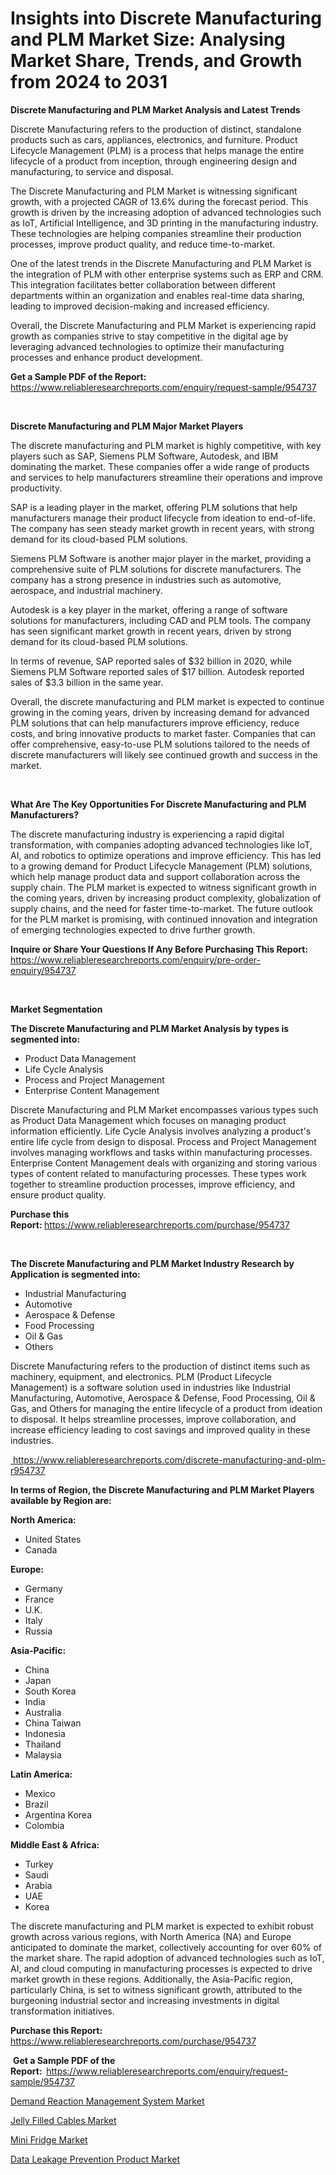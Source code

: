 <p><h1>Insights into Discrete Manufacturing and PLM Market Size: Analysing Market Share, Trends, and Growth from 2024 to 2031</h1></p><p><strong>Discrete Manufacturing and PLM Market Analysis and Latest Trends</strong></p>
<p><p>Discrete Manufacturing refers to the production of distinct, standalone products such as cars, appliances, electronics, and furniture. Product Lifecycle Management (PLM) is a process that helps manage the entire lifecycle of a product from inception, through engineering design and manufacturing, to service and disposal.</p><p>The Discrete Manufacturing and PLM Market is witnessing significant growth, with a projected CAGR of 13.6% during the forecast period. This growth is driven by the increasing adoption of advanced technologies such as IoT, Artificial Intelligence, and 3D printing in the manufacturing industry. These technologies are helping companies streamline their production processes, improve product quality, and reduce time-to-market.</p><p>One of the latest trends in the Discrete Manufacturing and PLM Market is the integration of PLM with other enterprise systems such as ERP and CRM. This integration facilitates better collaboration between different departments within an organization and enables real-time data sharing, leading to improved decision-making and increased efficiency.</p><p>Overall, the Discrete Manufacturing and PLM Market is experiencing rapid growth as companies strive to stay competitive in the digital age by leveraging advanced technologies to optimize their manufacturing processes and enhance product development.</p></p>
<p><strong>Get a Sample PDF of the Report:&nbsp;</strong> <a href="https://www.reliableresearchreports.com/enquiry/request-sample/954737">https://www.reliableresearchreports.com/enquiry/request-sample/954737</a></p>
<p>&nbsp;</p>
<p><strong>Discrete Manufacturing and PLM Major Market Players</strong></p>
<p><p>The discrete manufacturing and PLM market is highly competitive, with key players such as SAP, Siemens PLM Software, Autodesk, and IBM dominating the market. These companies offer a wide range of products and services to help manufacturers streamline their operations and improve productivity.</p><p>SAP is a leading player in the market, offering PLM solutions that help manufacturers manage their product lifecycle from ideation to end-of-life. The company has seen steady market growth in recent years, with strong demand for its cloud-based PLM solutions.</p><p>Siemens PLM Software is another major player in the market, providing a comprehensive suite of PLM solutions for discrete manufacturers. The company has a strong presence in industries such as automotive, aerospace, and industrial machinery.</p><p>Autodesk is a key player in the market, offering a range of software solutions for manufacturers, including CAD and PLM tools. The company has seen significant market growth in recent years, driven by strong demand for its cloud-based PLM solutions.</p><p>In terms of revenue, SAP reported sales of $32 billion in 2020, while Siemens PLM Software reported sales of $17 billion. Autodesk reported sales of $3.3 billion in the same year.</p><p>Overall, the discrete manufacturing and PLM market is expected to continue growing in the coming years, driven by increasing demand for advanced PLM solutions that can help manufacturers improve efficiency, reduce costs, and bring innovative products to market faster. Companies that can offer comprehensive, easy-to-use PLM solutions tailored to the needs of discrete manufacturers will likely see continued growth and success in the market.</p></p>
<p>&nbsp;</p>
<p><strong>What Are The Key Opportunities For Discrete Manufacturing and PLM Manufacturers?</strong></p>
<p><p>The discrete manufacturing industry is experiencing a rapid digital transformation, with companies adopting advanced technologies like IoT, AI, and robotics to optimize operations and improve efficiency. This has led to a growing demand for Product Lifecycle Management (PLM) solutions, which help manage product data and support collaboration across the supply chain. The PLM market is expected to witness significant growth in the coming years, driven by increasing product complexity, globalization of supply chains, and the need for faster time-to-market. The future outlook for the PLM market is promising, with continued innovation and integration of emerging technologies expected to drive further growth.</p></p>
<p><strong>Inquire or Share Your Questions If Any Before Purchasing This Report:</strong> <a href="https://www.reliableresearchreports.com/enquiry/pre-order-enquiry/954737">https://www.reliableresearchreports.com/enquiry/pre-order-enquiry/954737</a></p>
<p>&nbsp;</p>
<p><strong>Market Segmentation</strong></p>
<p><strong>The Discrete Manufacturing and PLM Market Analysis by types is segmented into:</strong></p>
<p><ul><li>Product Data Management</li><li>Life Cycle Analysis</li><li>Process and Project Management</li><li>Enterprise Content Management</li></ul></p>
<p><p>Discrete Manufacturing and PLM Market encompasses various types such as Product Data Management which focuses on managing product information efficiently. Life Cycle Analysis involves analyzing a product's entire life cycle from design to disposal. Process and Project Management involves managing workflows and tasks within manufacturing processes. Enterprise Content Management deals with organizing and storing various types of content related to manufacturing processes. These types work together to streamline production processes, improve efficiency, and ensure product quality.</p></p>
<p><strong>Purchase this Report:&nbsp;</strong><a href="https://www.reliableresearchreports.com/purchase/954737">https://www.reliableresearchreports.com/purchase/954737</a></p>
<p>&nbsp;</p>
<p><strong>The Discrete Manufacturing and PLM Market Industry Research by Application is segmented into:</strong></p>
<p><ul><li>Industrial Manufacturing</li><li>Automotive</li><li>Aerospace & Defense</li><li>Food Processing</li><li>Oil & Gas</li><li>Others</li></ul></p>
<p><p>Discrete Manufacturing refers to the production of distinct items such as machinery, equipment, and electronics. PLM (Product Lifecycle Management) is a software solution used in industries like Industrial Manufacturing, Automotive, Aerospace & Defense, Food Processing, Oil & Gas, and Others for managing the entire lifecycle of a product from ideation to disposal. It helps streamline processes, improve collaboration, and increase efficiency leading to cost savings and improved quality in these industries.</p></p>
<p><a href="https://www.reliableresearchreports.com/discrete-manufacturing-and-plm-r954737">&nbsp;https://www.reliableresearchreports.com/discrete-manufacturing-and-plm-r954737</a></p>
<p><strong>In terms of Region, the Discrete Manufacturing and PLM Market Players available by Region are:</strong></p>
<p>
    <p> <strong> North America: </strong>
        <ul>
            <li>United States</li>
            <li>Canada</li>
        </ul>
        </p> 
    <p> <strong> Europe: </strong>
        <ul>
            <li>Germany</li>
            <li>France</li>
            <li>U.K.</li>
            <li>Italy</li>
            <li>Russia</li>
        </ul>
        </p> 
    <p> <strong> Asia-Pacific: </strong>
        <ul>
            <li>China</li>
            <li>Japan</li>
            <li>South Korea</li>
            <li>India</li>
            <li>Australia</li>
            <li>China Taiwan</li>
            <li>Indonesia</li>
            <li>Thailand</li>
            <li>Malaysia</li>
        </ul>
        </p> 
    <p> <strong> Latin America: </strong>
        <ul>
            <li>Mexico</li>
            <li>Brazil</li>
            <li>Argentina Korea</li>
            <li>Colombia</li>
        </ul>
        </p> 
    <p> <strong> Middle East & Africa: </strong>
        <ul>
            <li>Turkey</li>
            <li>Saudi</li>
            <li>Arabia</li>
            <li>UAE</li>
            <li>Korea</li>
        </ul>
    </p>
    </p>
<p><p>The discrete manufacturing and PLM market is expected to exhibit robust growth across various regions, with North America (NA) and Europe anticipated to dominate the market, collectively accounting for over 60% of the market share. The rapid adoption of advanced technologies such as IoT, AI, and cloud computing in manufacturing processes is expected to drive market growth in these regions. Additionally, the Asia-Pacific region, particularly China, is set to witness significant growth, attributed to the burgeoning industrial sector and increasing investments in digital transformation initiatives.</p></p>
<p><strong>Purchase this Report: </strong><a href="https://www.reliableresearchreports.com/purchase/954737">https://www.reliableresearchreports.com/purchase/954737</a></p>
<p>&nbsp;<strong>Get a Sample PDF of the Report:&nbsp;&nbsp;</strong><a href="https://www.reliableresearchreports.com/enquiry/request-sample/954737">https://www.reliableresearchreports.com/enquiry/request-sample/954737</a></p>
<p><strong></strong></p>
<p><p><a href="https://github.com/RosemarieLeffler2023/Market-Research-Report-List-1/blob/main/demand-reaction-management-system-market.md">Demand Reaction Management System Market</a></p><p><a href="https://www.linkedin.com/pulse/decoding-jelly-filled-cables-market-metrics-share-trends-vkcnf">Jelly Filled Cables Market</a></p><p><a href="https://www.linkedin.com/pulse/mini-fridge-market-insights-cagr-trends-growth-strategies-539le">Mini Fridge Market</a></p><p><a href="https://github.com/nancykennedykellievqfqt2/Market-Research-Report-List-2/blob/main/data-leakage-prevention-product-market.md">Data Leakage Prevention Product Market</a></p></p>